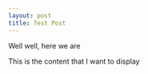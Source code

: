 ```yaml
---
layout: post
title: Test Post
---
```


Well well, here we are

<!--more-->

This is the content that I want to display
